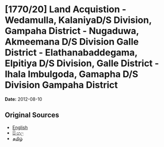 # [1770/20] Land Acquistion -Wedamulla,  KalaniyaD/S Division, Gampaha District - Nugaduwa,  Akmeemana D/S Division Galle District - Elathanabaddegama,  Elpitiya D/S Division, Galle District - Ihala Imbulgoda,  Gamapha D/S Division Gampaha District

**Date:** 2012-08-10

## Original Sources

- [English](https://documents.gov.lk/view/extra-gazettes/2012/8/1770-20_E.pdf)
- [සිංහල](https://documents.gov.lk/view/extra-gazettes/2012/8/1770-20_S.pdf)
- [தமிழ்](https://documents.gov.lk/view/extra-gazettes/2012/8/1770-20_T.pdf)
